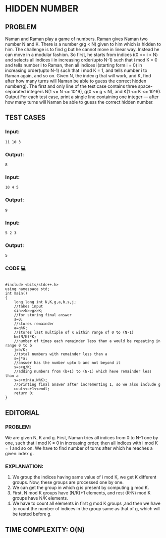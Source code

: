 # HIDDEN NUMBER

## PROBLEM
Naman and Raman play a game of numbers. Raman gives Naman two number N and K. There is a number g(g < N) given to him which is hidden to him. The challenge is to find g but he cannot move in linear way. Instead he can move in a modular fashion. So first, he starts from indices i(0 <= i < N) and selects all indices i in increasing order(upto N-1) such that i mod K = 0 and tells number i to Raman, then all indices i(starting form i = 0) in increasing order(upto N-1) such that i mod K = 1, and tells number i to Raman again, and so on. Given N, the index g that will work, and K, find after how many turns will Naman be able to guess the correct hidden number(g). The first and only line of the test case contains three space-separated integers N(1 <= N <= 10^9), g(0 <= g < N), and K(1 <= K <= 10^9). Output For each test case, print a single line containing one integer — after how many turns will Naman be able to guess the correct hidden number.

## TEST CASES

### Input:
```
11 10 3
```
### Output:
```
8
```

### Input:
```
10 4 5
```
### Output:
```
9
```

### Input:
```
5 2 3
```
### Output:
```
5
```
### CODE 💻
```

#include <bits/stdc++.h>
using namespace std;
int main()
{
	long long int N,K,g,a,b,s,j;
    //takes input
	cin>>N>>g>>K;          
    //for storing final answer
	s=0;        
    //stores remainder
	a=g%K;         
    //stores last multiple of K within range of 0 to (N-1)
	b=(N/K)*K;         
    //number of times each remainder less than a would be repeating in range 0 to b
	j=b/K;         
    //total numbers with remainder less than a
	s=j*a;         
    //answer has the number upto b and not beyond it
	s=s+g/K;         
    //adding numbers from (b+1) to (N-1) which heve remainder less than a
	s=s+min(a,N%K);         
    //printing final answer after incrementing 1, so we also include g
	cout<<s+1<<endl;
	return 0;
}
```
## EDITORIAL

### PROBLEM:

We are given N, K and g. First, Naman tries all indices from 0 to N-1 one by one, such that i mod K = 0 in increasing order, then all indices with i mod K = 1 and so on.
We have to find number of turns after which he reaches a given index g.

### EXPLANATION:

1. We group the indices having same value of i mod K, we get K different groups. Now, these groups are processed one by one.
2. We can get the group in which g is present by computing g mod K.
3. First, N mod K groups have (N/K)+1 elements, and rest (K-N) mod K groups have N/K elements.
4. We have to count all elements in first g mod K groups ,and then we have to count the number of indices in the group same as that of g, which will be tested before g.

## TIME COMPLEXITY: O(N)
